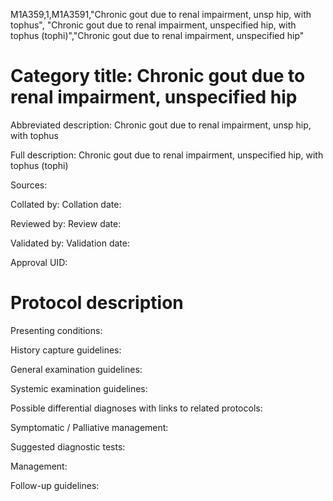 M1A359,1,M1A3591,"Chronic gout due to renal impairment, unsp hip, with tophus", "Chronic gout due to renal impairment, unspecified hip, with tophus (tophi)","Chronic gout due to renal impairment, unspecified hip"
# Category title: Chronic gout due to renal impairment, unspecified hip

Abbreviated description: Chronic gout due to renal impairment, unsp hip, with tophus

Full description: Chronic gout due to renal impairment, unspecified hip, with tophus (tophi)

Sources:

Collated by:
Collation date:

Reviewed by:
Review date:

Validated by:
Validation date:

Approval UID:

# Protocol description

Presenting conditions:

History capture guidelines:

General examination guidelines:

Systemic examination guidelines:

Possible differential diagnoses with links to related protocols:

Symptomatic / Palliative management:

Suggested diagnostic tests:

Management:

Follow-up guidelines:
